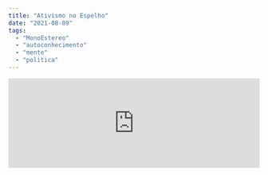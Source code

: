 ```yaml
---
title: "Ativismo no Espelho"
date: "2021-08-09"
tags: 
  - "MonoEstereo"
  - "autoconhecimento"
  - "mente"
  - "politica"
---
```


<iframe src="https://anchor.fm/monoestereo/embed/episodes/Ativismo-no-Espelho-e15lulk" height="180px" width="100%" frameborder="0" scrolling="no" style="width:100%;height:180px"></iframe>
